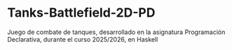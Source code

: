 # Tanks-Battlefield-2D-PD
Juego de combate de tanques, desarrollado en la asignatura Programación Declarativa, durante el curso 2025/2026, en Haskell
